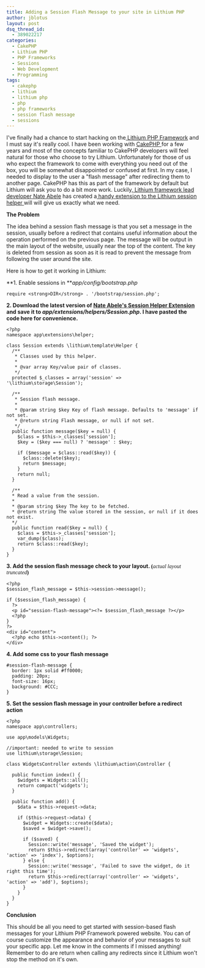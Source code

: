 ```yaml
---
title: Adding a Session Flash Message to your site in Lithium PHP
author: jblotus
layout: post
dsq_thread_id:
  - 389022217
categories:
  - CakePHP
  - Lithium PHP
  - PHP Frameworks
  - Sessions
  - Web Development
  - Programming
tags:
  - cakephp
  - lithium
  - lithium php
  - php
  - php frameworks
  - session flash message
  - sessions
---
```

I've finally had a chance to start hacking on the[ Lithium PHP Framework][1] and I must say it's really cool. I have been working with [CakePHP ][2]for a few years and most of the concepts familiar to CakePHP developers will feel natural for those who choose to try Lithium. Unfortunately for those of us who expect the framework to come with everything you need out of the box, you will be somewhat disappointed or confused at first. In my case, I needed to display to the user a "flash message" after redirecting them to another page. CakePHP has this as part of the framework by default but Lithium will ask you to do a bit more work. Luckily,[ Lithium framework lead developer Nate Abele][3] has created a[ handy extension to the Lithium session helper ][4]will will give us exactly what we need.

**The Problem**

The idea behind a session flash message is that you set a message in the session, usually before a redirect that contains useful information about the operation performed on the previous page. The message will be output in the main layout of the website, usually near the top of the content. The key is deleted from session as soon as it is read to prevent the message from following the user around the site.

Here is how to get it working in Lithium:

**1. Enable sessions in ***app/config/bootstrap.php*

```
require <strong>DIR</strong> . '/bootstrap/session.php';
```

**2. Download the latest version of [Nate Abele's Session Helper Extension][5] and save it to ***app/extensions/helpers/Session.php***. I have pasted the code here for convenience.**

```
<?php
namespace app\extensions\helper;

class Session extends \lithium\template\Helper {
  /**
   * Classes used by this helper.
   *
   * @var array Key/value pair of classes.
   */
  protected $_classes = array('session' => '\lithium\storage\Session');

  /**
   * Session flash message.
   *
   * @param string $key Key of flash message. Defaults to 'message' if not set.
   * @return string Flash message, or null if not set.
   */
  public function message($key = null) {
    $class = $this->_classes['session'];
    $key = ($key === null) ? 'message' : $key;

    if ($message = $class::read($key)) {
      $class::delete($key);
      return $message;
    }
    return null;
  }

  /**
  * Read a value from the session.
  *
  * @param string $key The key to be fetched.
  * @return string The value stored in the session, or null if it does not exist.
  */
  public function read($key = null) {
    $class = $this->_classes['session'];
    var_dump($class);
    return $class::read($key);
  }
}
```
<strong>3. Add the session flash message check to your layout. <span style="font-family: mceinline;">(</span></strong><span style="font-family: mceinline;"><em>actual layout truncated</em></span><strong><span style="font-family: mceinline;">)</span></strong>

```
<?php
$session_flash_message = $this->session->message();

if ($session_flash_message) {
  ?>
  <p id="session-flash-message"><?= $session_flash_message ?></p>
  <?php
}
?>
<div id="content">
  <?php echo $this->content(); ?>
</div>
```

<strong>4. Add some css to your flash message</strong>

```
#session-flash-message {
  border: 1px solid #ff0000;
  padding: 20px;
  font-size: 16px;
  background: #CCC;
}
```

<strong>5. Set the session flash message in your controller before a redirect action</strong>


```
<?php
namespace app\controllers;

use app\models\Widgets;

//important: needed to write to session
use lithium\storage\Session;

class WidgetsController extends \lithium\action\Controller {

  public function index() {
    $widgets = Widgets::all();
    return compact('widgets');
  }

  public function add() {
    $data = $this->request->data;

    if ($this->request->data) {
      $widget = Widgets::create($data);
      $saved = $widget->save();

      if ($saved) {
        Session::write('message', 'Saved the widget');
        return $this->redirect(array('controller' => 'widgets', 'action' => 'index'), $options);
      } else {
        Session::write('message', 'Failed to save the widget, do it right this time');
        return $this->redirect(array('controller' => 'widgets', 'action' => 'add'), $options);
      }
    }
  }
}

```
<strong>Conclusion</strong>

This should be all you need to get started with session-based flash messages for your Lithium PHP Framework powered website. You can of course customize the appearance and behavior of your messages to suit your specific app. Let me know in the comments if I missed anything! Remember to do are return when calling any redirects since it Lithium won't stop the method on it's own.


 [1]: http://lithify.me/ "Lithium PHP Framework Homepage"
 [2]: http://cakephp.org/ "CakePHP homepage"
 [3]: https://twitter.com/#!/nateabele "Nate Abele Lithium PHP Twitter Account"
 [4]: http://lab.lithify.me/lab/extensions/view/8b25810f8f6fe936b874e0c3820c2e79 "Lithium Session Helper Extension"
 [5]: http://lab.lithify.me/lab/extensions/view/8b25810f8f6fe936b874e0c3820c2e79 "Nate Abele Lithium PHP Session Helper Extension"

